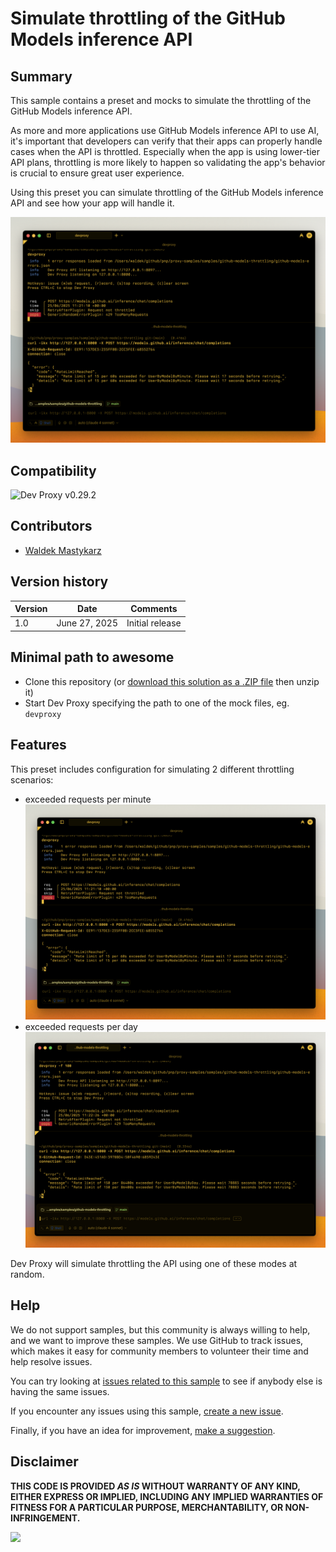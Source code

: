 # Simulate throttling of the GitHub Models inference API

## Summary

This sample contains a preset and mocks to simulate the throttling of the GitHub Models inference API.

As more and more applications use GitHub Models inference API to use AI, it's important that developers can verify that their apps can properly handle cases when the API is throttled. Especially when the app is using lower-tier API plans, throttling is more likely to happen so validating the app's behavior is crucial to ensure great user experience.

Using this preset you can simulate throttling of the GitHub Models inference API and see how your app will handle it.

![Dev Proxy simulating throttling of the GitHub Models inference API when exceeded the number of requests per minute](assets/throttling-per-minute.png)

## Compatibility

![Dev Proxy v0.29.2](https://aka.ms/devproxy/badge/v0.29.2)

## Contributors

- [Waldek Mastykarz](https://github.com/waldekmastykarz)

## Version history

Version|Date|Comments
-------|----|--------
1.0|June 27, 2025|Initial release

## Minimal path to awesome

- Clone this repository (or [download this solution as a .ZIP file](https://pnp.github.io/download-partial/?url=https://github.com/pnp/proxy-samples/tree/main/samples/github-models-throttling) then unzip it)
- Start Dev Proxy specifying the path to one of the mock files, eg. `devproxy`

## Features

This preset includes configuration for simulating 2 different throttling scenarios:

- exceeded requests per minute
  ![Dev Proxy simulating throttling of the GitHub Models inference API when exceeded the number of requests per minute](assets/throttling-per-minute.png)
- exceeded requests per day
  ![Dev Proxy simulating throttling of the GitHub Models inference API when exceeded the number of requests per day](assets/throttling-per-day.png)

Dev Proxy will simulate throttling the API using one of these modes at random.

## Help

We do not support samples, but this community is always willing to help, and we want to improve these samples. We use GitHub to track issues, which makes it easy for  community members to volunteer their time and help resolve issues.

You can try looking at [issues related to this sample](https://github.com/pnp/proxy-samples/issues?q=label%3A%22sample%3A%20github-models-throttling%22) to see if anybody else is having the same issues.

If you encounter any issues using this sample, [create a new issue](https://github.com/pnp/proxy-samples/issues/new).

Finally, if you have an idea for improvement, [make a suggestion](https://github.com/pnp/proxy-samples/issues/new).

## Disclaimer

**THIS CODE IS PROVIDED *AS IS* WITHOUT WARRANTY OF ANY KIND, EITHER EXPRESS OR IMPLIED, INCLUDING ANY IMPLIED WARRANTIES OF FITNESS FOR A PARTICULAR PURPOSE, MERCHANTABILITY, OR NON-INFRINGEMENT.**

![](https://m365-visitor-stats.azurewebsites.net/SamplesGallery/pnp-devproxy-github-models-throttling)
